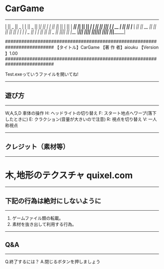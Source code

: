 # CarGame
 _______  _______  ______    _______  _______  __   __  _______ 
|       ||   _   ||    _ |  |       ||   _   ||  |_|  ||       |
|       ||  |_|  ||   | ||  |    ___||  |_|  ||       ||    ___|
|       ||       ||   |_||_ |   | __ |       ||       ||   |___ 
|      _||       ||    __  ||   ||  ||       ||       ||    ___|
|     |_ |   _   ||   |  | ||   |_| ||   _   || ||_|| ||   |___ 
|_______||__| |__||___|  |_||_______||__| |__||_|   |_||_______|

##########################################################################
【タイトル】CarGame
【著 作 者】aiouku
【Version 】1.00
##########################################################################

Test.exeっていうファイルを開いてね!

---------------
## 遊び方
---------------
W,A,S,D 車体の操作
H: ヘッドライトの切り替え
F: スタート地点へワープ(落下したときに)
E: クラクション(音量が大きいので注意)
R: 視点を切り替え
V: 一人称視点


-------------------------
## クレジット（素材等）
-------------------------
# 木,地形のテクスチャ quixel.com


-------------------------------
## 下記の行為は絶対にしないように
-------------------------------
1. ゲームファイル類の転載。
2. 素材を抜き出して利用する行為。


-------------------------------
## Q&A
-------------------------------
Q.終了するには？
A.閉じるボタンを押しましょう
